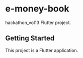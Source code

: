# e-money-book

hackathon_vol13 Flutter project.

## Getting Started

This project is a Flutter application.
